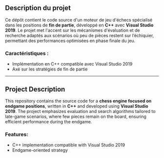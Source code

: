 ## Description du projet

Ce dépôt contient le code source d'un moteur de jeu d'échecs spécialisé dans les positions de **fin de partie**, développé en **C++** avec **Visual Studio 2019**.
Le projet met l'accent sur les mécanismes d'évaluation et de recherche adaptés aux scénarios où peu de pièces restent sur l’échiquier, permettant des performances optimisées en phase finale du jeu.

### Caractéristiques :

* Implémentation en C++ compatible avec Visual Studio 2019
* Axé sur les stratégies de fin de partie

---

##  Project Description

This repository contains the source code for a **chess engine focused on endgame positions**, written in **C++** and developed using **Visual Studio 2019**.
The project emphasizes evaluation and search algorithms tailored to late-game scenarios, where few pieces remain on the board, ensuring efficient performance during the endgame.

### Features:

* C++ implementation compatible with Visual Studio 2019
* Endgame-oriented strategy
